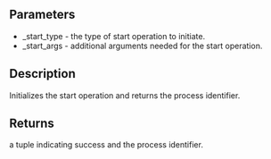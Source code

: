 ## Parameters

- _start_type - the type of start operation to initiate.
- _start_args - additional arguments needed for the start operation.

## Description
 Initializes the start operation and returns the process identifier.

## Returns
 a tuple indicating success and the process identifier.